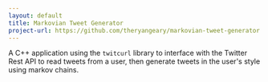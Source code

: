 ```yaml
---
layout: default
title: Markovian Tweet Generator
project-url: https://github.com/theryangeary/markovian-tweet-generator
---
```


A C++ application using the `twitcurl` library to interface with the Twitter
Rest API to read tweets from a user, then generate tweets in the user's style
using markov chains.

<!--vim: tw=80:-->
